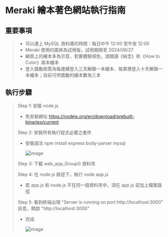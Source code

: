 # Meraki 繪本著色網站執行指南

## 重要事項
> * 可以連上 MySQL 資料庫的時間：每日中午 12:00 至午夜 12:00
> * Meraki 使用的圖床為試用版，試用期限至 2024/06/27
> * 網頁上的繪本多為示意，若要體驗填色，請閱讀《絲念》和《How to Color》兩本繪本
> * 登入獎勵政策為每連續登入三天解鎖一本繪本、每累積登入十天解鎖一本繪本；目前可供獎勵的繪本數為三本

## 執行步驟
> Step 1: 安裝 node.js
>   * 免安裝網址 https://nodejs.org/en/download/prebuilt-binaries/current
> 
> Step 2: 安裝所有執行程式必要之套件
>   * 安裝語法 npm install express body-parser mysql
>
>     ![image](https://github.com/GongTingWen/web_app_GroupG/assets/124494535/c05f1610-b925-4f7c-9662-0145735b5818)
>
> Step 3: 下載 web_app_GroupG 資料夾
> 
> Step 4: 在 node.js 路徑下，執行 node app.js
>   * 若 app.js 和 node.js 不在同一個資料夾中，須在 app.js 前加上檔案路徑
>
> Step 5: 看到終端出現 "Server is running on port http://localhost:3000" 訊息，開啟 "http://localhost:3000"
>   * 完成
>
>     ![image](https://github.com/GongTingWen/web_app_GroupG/assets/124494535/1744f681-9b38-478b-bbba-50527c42cb14)
